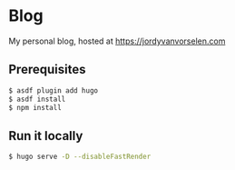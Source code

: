 # Blog

My personal blog, hosted at https://jordyvanvorselen.com

## Prerequisites

```bash
$ asdf plugin add hugo
$ asdf install
$ npm install
```

## Run it locally

```bash
$ hugo serve -D --disableFastRender
```
